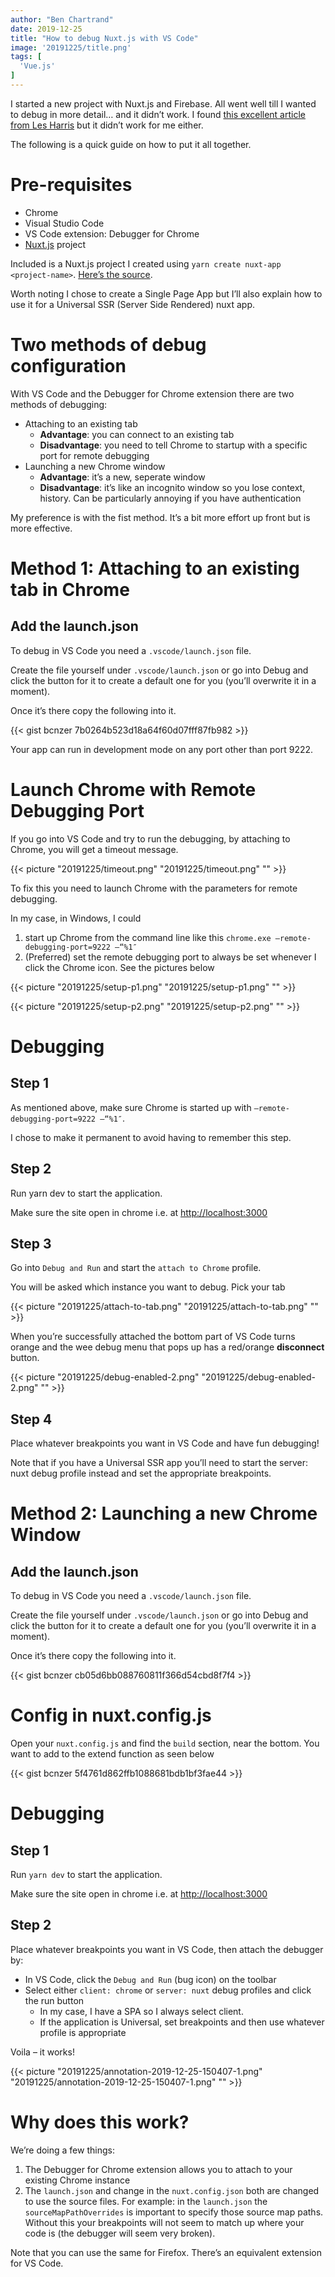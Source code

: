 ```yaml
---
author: "Ben Chartrand"
date: 2019-12-25
title: "How to debug Nuxt.js with VS Code"
image: '20191225/title.png'
tags: [
  'Vue.js'
]
---
```


I started a new project with Nuxt.js and Firebase. All went well till I wanted to debug in more detail… and it didn’t work. I found [this excellent article from Les Harris](https://medium.com/js-dojo/debugging-nuxt-js-with-vs-code-60a1a9e75cf6) but it didn’t work for me either.

The following is a quick guide on how to put it all together.

# Pre-requisites
* Chrome
* Visual Studio Code
* VS Code extension: Debugger for Chrome
* [Nuxt.js](https://nuxtjs.org/) project

Included is a Nuxt.js project I created using `yarn create nuxt-app <project-name>`. [Here’s the source](https://github.com/bcnzer/nuxtjs-debug-vscode-chrome).

Worth noting I chose to create a Single Page App but I’ll also explain how to use it for a Universal SSR (Server Side Rendered) nuxt app.

# Two methods of debug configuration

With VS Code and the Debugger for Chrome extension there are two methods of debugging:
* Attaching to an existing tab
  * **Advantage**: you can connect to an existing tab
  * **Disadvantage**: you need to tell Chrome to startup with a specific port for remote debugging
* Launching a new Chrome window
  * **Advantage**: it’s a new, seperate window
  * **Disadvantage**: it’s like an incognito window so you lose context, history. Can be particularly annoying if you have authentication

My preference is with the fist method. It’s a bit more effort up front but is more effective.

# Method 1: Attaching to an existing tab in Chrome

## Add the launch.json

To debug in VS Code you need a `.vscode/launch.json` file.

Create the file yourself under `.vscode/launch.json` or go into Debug and click the button for it to create a default one for you (you’ll overwrite it in a moment).

Once it’s there copy the following into it.

{{< gist bcnzer 7b0264b523d18a64f60d07fff87fb982 >}}

Your app can run in development mode on any port other than port 9222.

# Launch Chrome with Remote Debugging Port

If you go into VS Code and try to run the debugging, by attaching to Chrome, you will get a timeout message.

{{< picture "20191225/timeout.png" "20191225/timeout.png" "" >}}

To fix this you need to launch Chrome with the parameters for remote debugging.

In my case, in Windows, I could

1. start up Chrome from the command line like this `chrome.exe –remote-debugging-port=9222 –“%1″`
2. (Preferred) set the remote debugging port to always be set whenever I click the Chrome icon. See the pictures below

{{< picture "20191225/setup-p1.png" "20191225/setup-p1.png" "" >}}

{{< picture "20191225/setup-p2.png" "20191225/setup-p2.png" "" >}}

# Debugging

## Step 1
As mentioned above, make sure Chrome is started up with `–remote-debugging-port=9222 –“%1″`.

I chose to make it permanent to avoid having to remember this step.

## Step 2
Run yarn dev to start the application.

Make sure the site open in chrome i.e. at [http://localhost:3000](http://localhost:3000)

## Step 3
Go into `Debug and Run` and start the `attach to Chrome` profile. 

You will be asked which instance you want to debug. Pick your tab

{{< picture "20191225/attach-to-tab.png" "20191225/attach-to-tab.png" "" >}}

When you’re successfully attached the bottom part of VS Code turns orange and the wee debug menu that pops up has a red/orange **disconnect** button.

{{< picture "20191225/debug-enabled-2.png" "20191225/debug-enabled-2.png" "" >}}

## Step 4 
Place whatever breakpoints you want in VS Code and have fun debugging!

Note that if you have a Universal SSR app you’ll need to start the server: nuxt debug profile instead and set the appropriate breakpoints.

# Method 2: Launching a new Chrome Window

## Add the launch.json
To debug in VS Code you need a `.vscode/launch.json` file.

Create the file yourself under `.vscode/launch.json` or go into Debug and click the button for it to create a default one for you (you’ll overwrite it in a moment).

Once it’s there copy the following into it.

{{< gist bcnzer cb05d6bb088760811f366d54cbd8f7f4 >}}

# Config in nuxt.config.js

Open your `nuxt.config.js` and find the `build` section, near the bottom. You want to add to the extend function as seen below

{{< gist bcnzer 5f4761d862ffb1088681bdb1bf3fae44 >}}

# Debugging

## Step 1
Run `yarn dev` to start the application.

Make sure the site open in chrome i.e. at [http://localhost:3000](http://localhost:3000)

## Step 2
Place whatever breakpoints you want in VS Code, then attach the debugger by:

* In VS Code, click the `Debug and Run` (bug icon) on the toolbar
* Select either `client: chrome` or `server: nuxt` debug profiles and click the run button
  * In my case, I have a SPA so I always select client.
  * If the application is Universal, set breakpoints and then use whatever profile is appropriate

Voila – it works!

{{< picture "20191225/annotation-2019-12-25-150407-1.png" "20191225/annotation-2019-12-25-150407-1.png" "" >}}

# Why does this work?

We’re doing a few things:

1. The Debugger for Chrome extension allows you to attach to your existing Chrome instance
2. The `launch.json` and change in the `nuxt.config.json` both are changed to use the source files. For example: in the `launch.json` the `sourceMapPathOverrides` is important to specify those source map paths. Without this your breakpoints will not seem to match up where your code is (the debugger will seem very broken).

Note that you can use the same for Firefox. There’s an equivalent extension for VS Code.